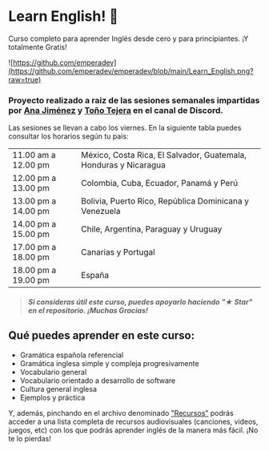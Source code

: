 # Learn English! 📖
Curso completo para aprender Inglés desde cero y para principiantes. ¡Y totalmente Gratis!

![https://github.com/emperadev](https://github.com/emperadev/emperadev/blob/main/Learn_English.png?raw=true)

### Proyecto realizado a raiz de las sesiones semanales impartidas por <a href="https://github.com/AnaDJmzP">Ana Jiménez</a> y <a href="https://github.com/emperadev">Toño Tejera</a> en el canal de Discord. 
Las sesiones se llevan a cabo los viernes. En la siguiente tabla puedes consultar los horarios según tu pais: 

<table>
    <tr>
    <td> 11.00 am a 12.00 pm </td>
    <td> México, Costa Rica, El Salvador, Guatemala, Honduras y Nicaragua</td>
    </tr>
    <tr>
    <td> 12.00 pm a 13.00 pm </td>
    <td> Colombia, Cuba, Ecuador, Panamá y Perú</td>  
    </tr>
    <tr>    
    <td> 13.00 pm a 14.00 pm </td>
    <td> Bolivia, Puerto Rico, República Dominicana y Venezuela </td>
    </tr>
    <tr>
    <td> 14.00 pm a 15.00 pm </td>
    <td> Chile, Argentina, Paraguay y Uruguay </td>
    </tr>
    <tr>  
    <td> 17.00 pm a 18.00 pm </td>
    <td> Canarias y Portugal </td>
    </tr>
    <tr> 
    <td> 18.00 pm a 19.00 pm </td>
    <td> España </td>
    </tr>
<table/>

> ##### Si consideras útil este curso, puedes apoyarlo haciendo "★ Star" en el repositorio. ¡Muchas Gracias!

## Qué puedes aprender en este curso:

  - Gramática española referencial
  - Gramática inglesa simple y compleja progresivamente
  - Vocabulario general
  - Vocabulario orientado a desarrollo de software
  - Cultura general inglesa
  - Ejemplos y práctica

Y, además, pinchando en el archivo denominado <a href="https://github.com/emperadev/learn-english/blob/main/Recursos.md">"Recursos"</a> podrás acceder a una lista completa de recursos audiovisuales (canciones, videos, juegos, etc) con los que podrás aprender inglés de la manera más fácil. ¡No te lo pierdas!


